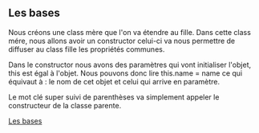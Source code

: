## Les bases

Nous créons une class mère que l'on va étendre au fille. Dans cette class mére,
nous allons avoir un constructor celui-ci va nous permettre de diffuser au class fille les propriétés communes.

Dans le constructor nous avons des paramètres qui vont initialiser l'objet,
this est égal à l'objet. Nous pouvons donc lire this.name = name ce qui équivaut à :
le nom de cet objet et celui qui arrive en paramètre.

Le mot clé super suivi de parenthèses va simplement appeler le constructeur de la classe parente.

[Les bases](lesBases.js)